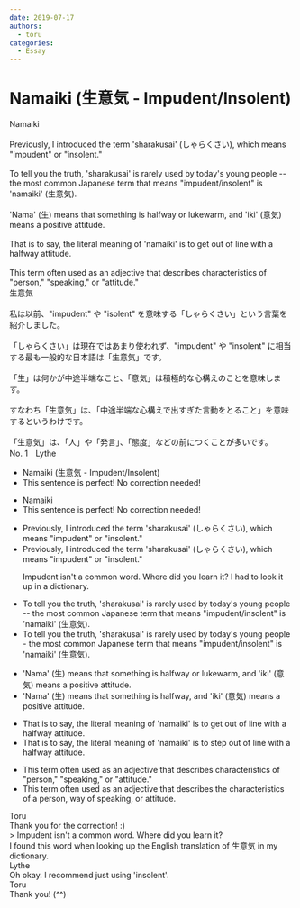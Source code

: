 ```yaml
---
date: 2019-07-17
authors:
  - toru
categories:
  - Essay
---
```


<h1 id="subject_show">Namaiki (生意気 - Impudent/Insolent)</h1>
<div class="date" hidden>Jul 17, 2019 20:13</div>
<div id="post"><div id="body_show_ori">
Namaiki<br/><br/>Previously, I introduced the term 'sharakusai' (しゃらくさい), which means "impudent" or "insolent."<br/><br/>To tell you the truth, 'sharakusai' is rarely used by today's young people -- the most common Japanese term that means "impudent/insolent" is 'namaiki' (生意気).<br/><br/>'Nama' (生) means that something is halfway or lukewarm, and 'iki' (意気) means a positive attitude.<br/><br/>That is to say, the literal meaning of 'namaiki' is to get out of line with a halfway attitude.<br/><br/>This term often used as an adjective that describes characteristics of "person," "speaking," or "attitude."
</div></div>

<!-- more -->

<div id="post_ja"><div id="body_show_mo">
生意気<br/><br/>私は以前、"impudent" や "isolent" を意味する「しゃらくさい」という言葉を紹介しました。<br/><br/>「しゃらくさい」は現在ではあまり使われず、"impudent" や "insolent" に相当する最も一般的な日本語は「生意気」です。<br/><br/>「生」は何かが中途半端なこと、「意気」は積極的な心構えのことを意味します。<br/><br/>すなわち「生意気」は、「中途半端な心構えで出すぎた言動をとること」を意味するというわけです。<br/><br/>「生意気」は、「人」や「発言」、「態度」などの前につくことが多いです。
</div></div>
<div id="block"><div class="first_name"> No. 1　<span class="just_name">Lythe</span></div><div id="block2">
<ul class="correction_field">
<li class="incorrect">Namaiki (生意気 - Impudent/Insolent)</li>
<li class="corrected perfect">This sentence is perfect! No correction needed!</li>
</ul>
<ul class="correction_field">
<li class="incorrect">Namaiki</li>
<li class="corrected perfect">This sentence is perfect! No correction needed!</li>
</ul>
<ul class="correction_field">
<li class="incorrect">Previously, I introduced the term 'sharakusai' (しゃらくさい), which means "impudent" or "insolent."</li>
<li class="corrected correct">
Previously, I introduced the term 'sharakusai' (しゃらくさい), which means "impudent" or "insolent."
<p class="correction_comment">Impudent isn't a common word. Where did you learn it? I had to look it up in a dictionary.</p>
</li>
</ul>
<ul class="correction_field">
<li class="incorrect">To tell you the truth, 'sharakusai' is rarely used by today's young people -- the most common Japanese term that means "impudent/insolent" is 'namaiki' (生意気).</li>
<li class="corrected correct">
To tell you the truth, 'sharakusai' is rarely used by today's young people - the most common Japanese term that means "impudent/insolent" is 'namaiki' (生意気).
</li>
</ul>
<ul class="correction_field">
<li class="incorrect">'Nama' (生) means that something is halfway or lukewarm, and 'iki' (意気) means a positive attitude.</li>
<li class="corrected correct">
'Nama' (生) means that something is halfway, and 'iki' (意気) means a positive attitude.
</li>
</ul>
<ul class="correction_field">
<li class="incorrect">That is to say, the literal meaning of 'namaiki' is to get out of line with a halfway attitude.</li>
<li class="corrected correct">
That is to say, the literal meaning of 'namaiki' is to <span class="f_red">step </span>out of line with a halfway attitude.
</li>
</ul>
<ul class="correction_field">
<li class="incorrect">This term often used as an adjective that describes characteristics of "person," "speaking," or "attitude."</li>
<li class="corrected correct">
This term often used as an adjective that describes <span class="f_red">the </span>characteristics of a person, <span class="f_red">way of</span> speaking, or attitude.
</li>
</ul>
</div><div class="name"><span class="just_name">Toru</span><br>
Thank you for the correction! :)<br/>&gt; Impudent isn't a common word. Where did you learn it?<br/>I found this word when looking up the English translation of 生意気 in my dictionary.
</div>
<div class="name"><span class="just_name">Lythe</span><br>
Oh okay. I recommend just using 'insolent'.
</div>
<div class="name"><span class="just_name">Toru</span><br>
Thank you! (^^)
</div>
</div>

